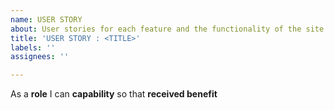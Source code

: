 ```yaml
---
name: USER STORY
about: User stories for each feature and the functionality of the site
title: 'USER STORY : <TITLE>'
labels: ''
assignees: ''

---
```


As a **role** I can **capability** so that **received benefit**
